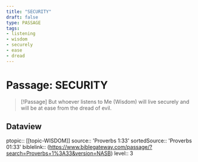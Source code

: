 ```yaml
---
title: "SECURITY"
draft: false
type: PASSAGE
tags:
- listening
- wisdom
- securely
- ease
- dread
---
```


# Passage: SECURITY
> [!Passage]
> But whoever listens to Me (Wisdom) will live securely and will be at ease from the dread of evil.

## Dataview
ptopic:: [[topic-WISDOM]]
source:: 'Proverbs 1:33'
sortedSource:: 'Proverbs 01:33'
biblelink:: (https://www.biblegateway.com/passage/?search=Proverbs+1%3A33&version=NASB)
level:: 3
